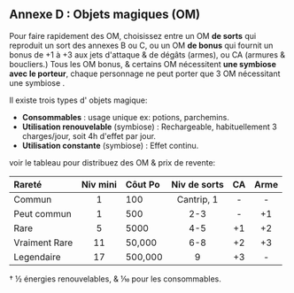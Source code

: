 ## Annexe D : Objets magiques (OM)

Pour faire rapidement des OM, choisissez entre un OM **de sorts** qui reproduit un sort des annexes B ou C, ou un OM **de bonus** qui fournit un bonus de +1 à +3 aux jets d'attaque & de dégâts (armes), ou CA (armures & boucliers.) Tous les OM bonus, & certains OM nécessitent **une symbiose avec le porteur**, chaque personnage ne peut porter que 3 OM nécessitant une symbiose .

Il existe trois types d' objets magique:

* **Consommables** :  usage unique ex: potions, parchemins.
* **Utilisation renouvelable** (symbiose) : Rechargeable, habituellement 3 charges/jour, soit 4h d'effet par jour.
* **Utilisation constante** (symbiose) : Effet continu.

voir le tableau pour distribuez des OM & prix de revente:

|Rareté | Niv mini | Côut Po | Niv de sorts | CA | Arme | 
|:---|:-------------:|:------|:------------:|:-:|:-:|
| Commun | 1 | 100| Cantrip, 1 | - | - |
| Peut commun | 1 | 500 | 2-3 | - | +1 |
| Rare | 5 | 5000 | 4-5 | +1 | +2 |
| Vraiment Rare | 11 | 50,000| 6-8 | +2 | +3 |
| Legendaire | 17 | 500,000 | 9 | +3 | - |

† ½ énergies renouvelables,  & ⅒ pour les consommables.

